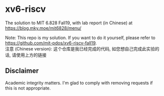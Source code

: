 # xv6-riscv
The solution to MIT 6.828 Fall19, with lab report (in Chinese) at https://blog.mky.moe/mit6828/menu/

Note: This repo is my solution. If you want to do it yourself, please refer to https://github.com/mit-pdos/xv6-riscv-fall19.   
注意 (Chinese version): 这个仓库是我已经完成的代码, 如您想自己完成此实验的话, 请使用上方的链接

## Disclaimer
Academic integrity matters. I'm glad to comply with removing requests if this is not appropriate.
